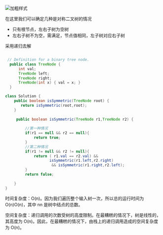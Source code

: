 
![**加粗样式**](https://img-blog.csdnimg.cn/20190506012812276.png?x-oss-process=image/watermark,type_ZmFuZ3poZW5naGVpdGk,shadow_10,text_aHR0cHM6Ly9ibG9nLmNzZG4ubmV0L3dlaXhpbl80MTkyMjI4OQ==,size_16,color_FFFFFF,t_70)

在这里我们可以确定几种是对称二叉树的情况
* 只有根节点，左右子树为空树
* 左右子树不为空，需满足，节点值相同，左子树对应右子树

采用递归去解
```java

 // Definition for a binary tree node.
  public class TreeNode {
      int val;
      TreeNode left;
      TreeNode right;
      TreeNode(int x) { val = x; }
  }

class Solution {
    public boolean isSymmetric(TreeNode root) {
       return isSymmetric(root,root);
    }
    
     public boolean isSymmetric(TreeNode r1,TreeNode r2) {
        
         //第一种情况
         if(r1 == null && r2 == null){
             return true;
         }
         //第二种情况
         if(r1 != null && r2 != null){
             return ( r1.val == r2.val) && 
                    isSymmetric(r1.left,r2.right) 
                     && isSymmetric(r1.right,r2.left);
         }
         return false;
        
    }
}
```
时间复杂度：O(n)。因为我们遍历整个输入树一次，所以总的运行时间为 O(n)O(n)，其中 nn 是树中结点的总数。

空间复杂度：递归调用的次数受树的高度限制。在最糟糕的情况下，树是线性的，其高度为 O(n)。因此，在最糟糕的情况下，由栈上的递归调用造成的空间复杂度为 O(n)。